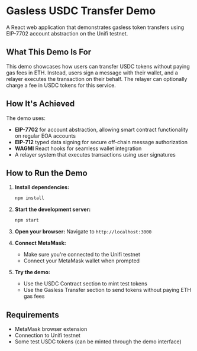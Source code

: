 # Gasless USDC Transfer Demo

A React web application that demonstrates gasless token transfers using EIP-7702 account abstraction on the Unifi testnet.

## What This Demo Is For

This demo showcases how users can transfer USDC tokens without paying gas fees in ETH. Instead, users sign a message with their wallet, and a relayer executes the transaction on their behalf. The relayer can optionally charge a fee in USDC tokens for this service.

## How It's Achieved

The demo uses:
- **EIP-7702** for account abstraction, allowing smart contract functionality on regular EOA accounts
- **EIP-712** typed data signing for secure off-chain message authorization
- **WAGMI** React hooks for seamless wallet integration
- A relayer system that executes transactions using user signatures

## How to Run the Demo

1. **Install dependencies:**
   ```bash
   npm install
   ```

2. **Start the development server:**
   ```bash
   npm start
   ```

3. **Open your browser:**
   Navigate to `http://localhost:3000`

4. **Connect MetaMask:**
   - Make sure you're connected to the Unifi testnet
   - Connect your MetaMask wallet when prompted

5. **Try the demo:**
   - Use the USDC Contract section to mint test tokens
   - Use the Gasless Transfer section to send tokens without paying ETH gas fees

## Requirements

- MetaMask browser extension
- Connection to Unifi testnet
- Some test USDC tokens (can be minted through the demo interface)
